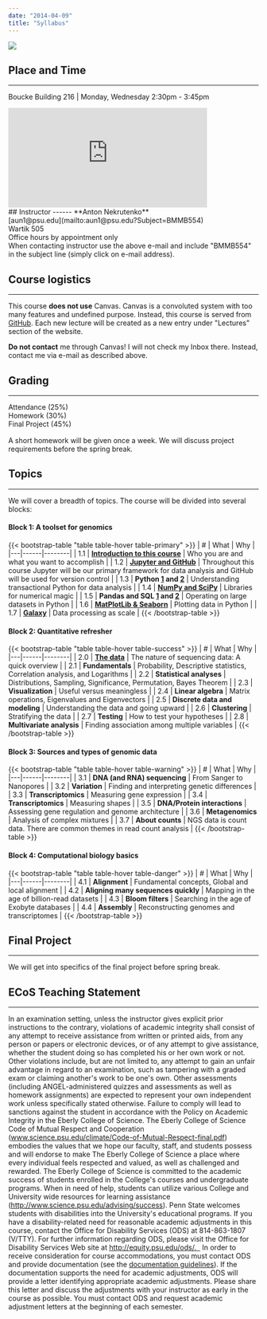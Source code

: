 ```yaml
---
date: "2014-04-09"
title: "Syllabus"
---
```


[![](http://imgs.xkcd.com/comics/impostor.png)](https://xkcd.com/451/)

## Place and Time
------
Boucke Building 216 | Monday, Wednesday 2:30pm - 3:45pm

<iframe src="https://www.google.com/maps/embed?pb=!1m14!1m8!1m3!1d12081.221080223779!2d-77.8618033!3d40.7992851!3m2!1i1024!2i768!4f13.1!3m3!1m2!1s0x0%3A0x83b4bcab5cf7d65e!2sBoucke+Building!5e0!3m2!1sen!2sus!4v1546882122664" width="400" height="200" frameborder="0" style="border:0" allowfullscreen></iframe>

<br>
## Instructor
------
**Anton Nekrutenko**<br>
[aun1@psu.edu](mailto:aun1@psu.edu?Subject=BMMB554)<br>
Wartik 505<br>
Office hours by appointment only
<div class="alert alert-warning" role="alert">
  When contacting instructor use the above e-mail and include "BMMB554" in the subject line (simply click on e-mail address).
</div>

## Course logistics
-------
This course **does not use** Canvas. Canvas is a convoluted system with too many features and undefined purpose. Instead, this course is served from [GitHub](https://github.com/nekrut/BMMB554). Each new lecture will be created as a new entry under "Lectures" section of the website.

<div class="alert alert-danger" role="alert">
  <b>Do not contact</b> me through Canvas! I will not check my Inbox there. Instead, contact me via e-mail as described above.
</div>

## Grading
------
<div class="progress" style="height: 50px;">
  <div class="progress-bar bg-danger" role="progressbar" style="width: 25%" aria-valuenow="25" aria-valuemin="0" aria-valuemax="100">Attendance (25%)</div>
  <div class="progress-bar bg-success" role="progressbar" style="width: 30%" aria-valuenow="30" aria-valuemin="0" aria-valuemax="100">Homework (30%)</div>
  <div class="progress-bar bg-info" role="progressbar" style="width: 45%" aria-valuenow="45" aria-valuemin="0" aria-valuemax="100">Final Project (45%)</div>
</div>
<br>
A short homework will be given once a week. We will discuss project requirements before the spring break. 

## Topics
------ 
We will cover a breadth of topics. The course will be divided into several blocks:

#### **Block 1**: A toolset for genomics


{{< bootstrap-table "table table-hover table-primary" >}}
| # | What  | Why |
|---|------|--------|
| 1.1 | [**Introduction to this course**](/BMMB554/lecture1/)     | Who you are and what you want to accomplish   |
| 1.2 | [**Jupyter and GitHub**](/BMMB554/lecture2/) | Throughout this course Jupyter will be our primary framework for data analysis and GitHub will be used for version control |
| 1.3 | **Python [1](/BMMB554/lecture3/) and [2](/BMMB554/lecture4/)** | Understanding transactional Python for data analysis    |
| 1.4 | **[NumPy and SciPy](/BMMB554/lecture5/)** | Libraries for numerical magic |
| 1.5 | **Pandas and SQL [1](/BMMB554/lecture6/) and [2](/BMMB554/lecture7)** | Operating on large datasets in Python |
| 1.6 | [**MatPlotLib & Seaborn**](/BMMB554/lecture8) | Plotting data in Python |
| 1.7 | [**Galaxy**](/BMMB554/lecture9) | Data processing as scale | 
{{< /bootstrap-table >}}


#### **Block 2**: Quantitative refresher

{{< bootstrap-table "table table-hover table-success" >}}
| # | What  | Why |
|---|------|--------|
| 2.0 | [**The data**](/BMMB554/lecture10/) | The nature of sequencing data: A quick overview |
| 2.1 | **Fundamentals** | Probability, Descriptive statistics, Correlation analysis, and Logarithms |
| 2.2 | **Statistical analyses** | Distributions, Sampling, Significance, Permutation, Bayes Theorem |
| 2.3 | **Visualization** | Useful versus meaningless |
| 2.4 | **Linear algebra** | Matrix operations, Eigenvalues and Eigenvectors | 
| 2.5 | **Discrete data and modeling** | Understanding the data and going upward |
| 2.6 | **Clustering** | Stratifying the data |
| 2.7 | **Testing** | How to test your hypotheses |
| 2.8 | **Multivariate analysis** | Finding association among multiple variables |
{{< /bootstrap-table >}}

#### **Block 3**: Sources and types of genomic data

{{< bootstrap-table "table table-hover table-warning" >}}
| # | What  | Why |
|---|------|--------|
| 3.1 | **DNA (and RNA) sequencing** | From Sanger to Nanopores |
| 3.2 | **Variation** | Finding and interpreting genetic differences |
| 3.3 | **Transcriptomics** | Measuring gene expression |
| 3.4 | **Transcriptomics** | Measuring shapes |
| 3.5 | **DNA/Protein interactions** | Assessing gene regulation and genome architecture |
| 3.6 | **Metagenomics** | Analysis of complex mixtures |
| 3.7 | **About counts** | NGS data is count data. There are common themes in read count analysis |
{{< /bootstrap-table >}}

#### **Block 4**: Computational biology basics

{{< bootstrap-table "table table-hover table-danger" >}}
| # | What  | Why |
|---|------|--------|
| 4.1 | **Alignment** | Fundamental concepts, Global and local alignment |
| 4.2 | **Aligning many sequences quickly** | Mapping in the age of billion-read datasets |
| 4.3 | **Bloom filters** | Searching in the age of Exobyte databases |
| 4.4 | **Assembly** | Reconstructing genomes and transcriptomes |
{{< /bootstrap-table >}}

## Final Project
------
We will get into specifics of the final project before spring break.

## ECoS Teaching Statement
-------
In an examination setting, unless the instructor gives explicit prior instructions to the contrary, violations of academic integrity shall consist of any attempt to receive assistance from written or printed aids, from any person or papers or electronic devices, or of any attempt to give assistance, whether the student doing so has completed his or her own work or not. Other violations include, but are not limited to, any attempt to gain an unfair advantage in regard to an examination, such as tampering with a graded exam or claiming another's work to be one's own. Other assessments (including ANGEL-administered quizzes and assessments as well as homework assignments) are expected to represent your own independent work unless specifically stated otherwise. Failure to comply will lead to sanctions against the student in accordance with the Policy on Academic Integrity in the Eberly College of Science. The Eberly College of Science Code of Mutual Respect and Cooperation (www.science.psu.edu/climate/Code-of-Mutual-Respect-final.pdf) embodies the values that we hope our faculty, staff, and students possess and will endorse to make The Eberly College of Science a place where every individual feels respected and valued, as well as challenged and rewarded.   The Eberly College of Science is committed to the academic success of students enrolled in the College's  courses and undergraduate programs. When in need of help, students can utilize various College and University wide resources for learning assistance (http://www.science.psu.edu/advising/success). Penn State welcomes students with disabilities into the University's educational programs. If you have a disability-related need for reasonable academic adjustments in this course, contact the Office for Disability Services (ODS) at 814-863-1807 (V/TTY). For further information regarding ODS, please visit the Office for Disability Services Web site at http://equity.psu.edu/ods/.   In order to receive consideration for course accommodations, you must contact ODS and provide documentation (see the [documentation guidelines](http://equity.psu.edu/student-disability-resources/guidelines)). If the documentation supports the need for academic adjustments, ODS will provide a letter identifying appropriate academic adjustments. Please share this letter and discuss the adjustments with your instructor as early in the course as possible. You must contact ODS and request academic adjustment letters at the beginning of each semester.</tt>

